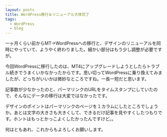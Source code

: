 ```yaml
---
layout: posts
title: WordPress移行＆リニューアル大体完了
tags: 
  - WordPress
  - blog
---
```


一ヶ月くらい前からMT→WordPressへの移行と、デザインのリニューアルを同時にやっていて、ようやく終わりました。細かい部分はもう少し調整が必要ですが。

今回WordPressに移行したのは、MT4にアップグレードしようとしたらトラブル続きでうまくいかなかったからです。思い切ってWordPressに乗り換えてみましたが、どっちがいいかは微妙なところですね。一長一短だと思います。

記事数が少なかったのと、パーマリンクのURLをタイムスタンプにしていたので、そんなにデータの移行は大変ではなかったです。

デザインのポイントはパーマリンクのページを１カラムにしたところでしょうか。あとは文字の大きさも大きくして、できるだけ記事を見やすくしたつもりです。ホントはもっとかっこよくしたかったんですけど。。

何はともあれ、これからもよろしくお願いします。
